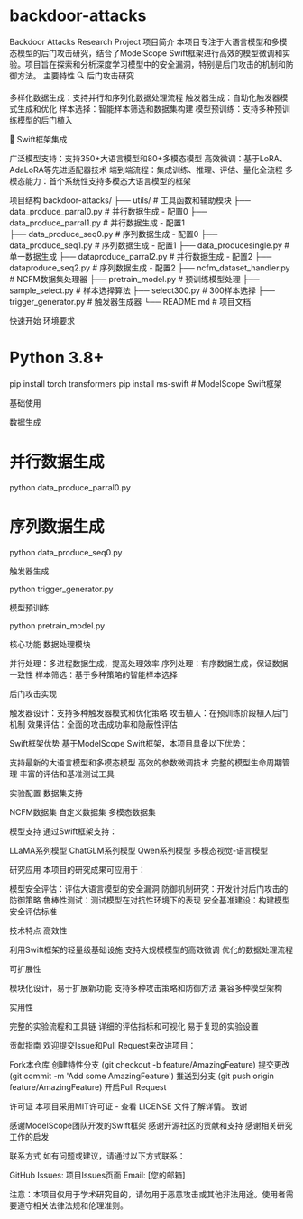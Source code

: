 # backdoor-attacks
Backdoor Attacks Research Project
项目简介
本项目专注于大语言模型和多模态模型的后门攻击研究，结合了ModelScope Swift框架进行高效的模型微调和实验。项目旨在探索和分析深度学习模型中的安全漏洞，特别是后门攻击的机制和防御方法。
主要特性
🔍 后门攻击研究

多样化数据生成：支持并行和序列化数据处理流程
触发器生成：自动化触发器模式生成和优化
样本选择：智能样本筛选和数据集构建
模型预训练：支持多种预训练模型的后门植入

🚀 Swift框架集成

广泛模型支持：支持350+大语言模型和80+多模态模型
高效微调：基于LoRA、AdaLoRA等先进适配器技术
端到端流程：集成训练、推理、评估、量化全流程
多模态能力：首个系统性支持多模态大语言模型的框架

项目结构
backdoor-attacks/
├── utils/                      # 工具函数和辅助模块
├── data_produce_parral0.py     # 并行数据生成 - 配置0
├── data_produce_parral1.py     # 并行数据生成 - 配置1  
├── data_produce_seq0.py        # 序列数据生成 - 配置0
├── data_produce_seq1.py        # 序列数据生成 - 配置1
├── data_producesingle.py       # 单一数据生成
├── dataproduce_parral2.py      # 并行数据生成 - 配置2
├── dataproduce_seq2.py         # 序列数据生成 - 配置2
├── ncfm_dataset_handler.py     # NCFM数据集处理器
├── pretrain_model.py           # 预训练模型处理
├── sample_select.py            # 样本选择算法
├── select300.py                # 300样本选择
├── trigger_generator.py        # 触发器生成器
└── README.md                   # 项目文档

快速开始
环境要求
# Python 3.8+
pip install torch transformers
pip install ms-swift  # ModelScope Swift框架

基础使用

数据生成

# 并行数据生成
python data_produce_parral0.py

# 序列数据生成  
python data_produce_seq0.py


触发器生成

python trigger_generator.py


模型预训练

python pretrain_model.py

核心功能
数据处理模块

并行处理：多进程数据生成，提高处理效率
序列处理：有序数据生成，保证数据一致性
样本筛选：基于多种策略的智能样本选择

后门攻击实现

触发器设计：支持多种触发器模式和优化策略
攻击植入：在预训练阶段植入后门机制
效果评估：全面的攻击成功率和隐蔽性评估

Swift框架优势
基于ModelScope Swift框架，本项目具备以下优势：

支持最新的大语言模型和多模态模型
高效的参数微调技术
完整的模型生命周期管理
丰富的评估和基准测试工具

实验配置
数据集支持

NCFM数据集
自定义数据集
多模态数据集

模型支持
通过Swift框架支持：

LLaMA系列模型
ChatGLM系列模型
Qwen系列模型
多模态视觉-语言模型

研究应用
本项目的研究成果可应用于：

模型安全评估：评估大语言模型的安全漏洞
防御机制研究：开发针对后门攻击的防御策略
鲁棒性测试：测试模型在对抗性环境下的表现
安全基准建设：构建模型安全评估标准

技术特点
高效性

利用Swift框架的轻量级基础设施
支持大规模模型的高效微调
优化的数据处理流程

可扩展性

模块化设计，易于扩展新功能
支持多种攻击策略和防御方法
兼容多种模型架构

实用性

完整的实验流程和工具链
详细的评估指标和可视化
易于复现的实验设置

贡献指南
欢迎提交Issue和Pull Request来改进项目：

Fork本仓库
创建特性分支 (git checkout -b feature/AmazingFeature)
提交更改 (git commit -m 'Add some AmazingFeature')
推送到分支 (git push origin feature/AmazingFeature)
开启Pull Request

许可证
本项目采用MIT许可证 - 查看 LICENSE 文件了解详情。
致谢

感谢ModelScope团队开发的Swift框架
感谢开源社区的贡献和支持
感谢相关研究工作的启发

联系方式
如有问题或建议，请通过以下方式联系：

GitHub Issues: 项目Issues页面
Email: [您的邮箱]


注意：本项目仅用于学术研究目的，请勿用于恶意攻击或其他非法用途。使用者需要遵守相关法律法规和伦理准则。
